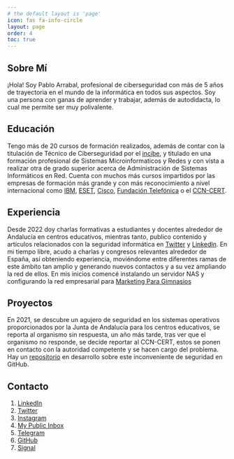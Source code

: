 ```yaml
---
# the default layout is 'page'
icon: fas fa-info-circle
layout: page
order: 4
toc: true
---
```


<head>
     <script async src="https://pagead2.googlesyndication.com/pagead/js/adsbygoogle.js?client=ca-pub-1924301613884130"
     crossorigin="anonymous"></script>
</head>
     
## Sobre Mí

¡Hola! Soy Pablo Arrabal, profesional de ciberseguridad con más de 5 años de trayectoria en el mundo de la informática en todos sus aspectos. Soy una persona con ganas de aprender y trabajar, además de autodidacta, lo cual me permite ser muy polivalente.

## Educación

Tengo más de 20 cursos de formación realizados, además de contar con la titulación de Técnico de Ciberseguridad por el [incibe](https://www.incibe.es/), y titulado en una formación profesional de Sistemas Microinformaticos y Redes y con vista a realizar otra de grado superior acerca de Administración de Sistemas Informáticos en Red. Cuenta con muchos más cursos impartidos por las empresas de formación más grande y con más reconocimiento a nivel internacional como [IBM](https://www.ibm.com/es-es), [ESET](https://www.eset.com/es/), [Cisco](https://www.cisco.com/c/es_es/about.html), [Fundación Telefónica](https://www.fundaciontelefonica.com/) o el [CCN-CERT](https://www.ccn-cert.cni.es/).

## Experiencia

Desde 2022 doy charlas formativas a estudiantes y docentes alrededor de Andalucía en centros educativos, mientras tanto, publico contenido y artículos relacionados con la seguridad informática en [Twitter](https://twitter.com/nuoframework) y [LinkedIn](https://www.linkedin.com/in/pabloarrabale/). En mi tiempo libre, acudo a charlas y congresos relevantes alrededor de España, así obteniendo experiencia, moviéndome entre diferentes ramas de este ámbito tan amplio y generando nuevos contactos y a su vez ampliando la red de ellos. En mis inicios comencé instalando un servidor NAS y configurando la red empresarial para [Marketing Para Gimnasios](https://marketingparagimnasios.com/)

## Proyectos

En 2021, se descubre un agujero de seguridad en los sistemas operativos proporcionados por la Junta de Andalucía para los centros educativos, se reporta al organismo sin respuesta, un año más tarde, tras ver que el organismo no responde, se decide reportar al CCN-CERT, estos se ponen en contacto con la autoridad competente y se hacen cargo del problema. Hay un [repositorio](https://github.com/nuoframework/educaandosreport) en desarrollo sobre este inconveniente de seguridad en GitHub.

## Contacto

1. [LinkedIn](https://linkedin.com/in/pabloarrabal)
2. [Twitter](https://twitter.com/nuoframework)
3. [Instagram](https://instagram.com/nuoframework)
4. [My Public Inbox](https://mypublicinbox.com/Nuoframework)
5. [Telegram](https://t.me/nuoframework)
6. [GitHub](https://github.com/nuoframework)
7. [Signal](https://signal.group/#CjQKINPmOdSQwOSPdpPOSLg_24qooi4iKiUDtEwwnw0T6yetEhATA5M3xP5-8YbF16fus7Kj)


